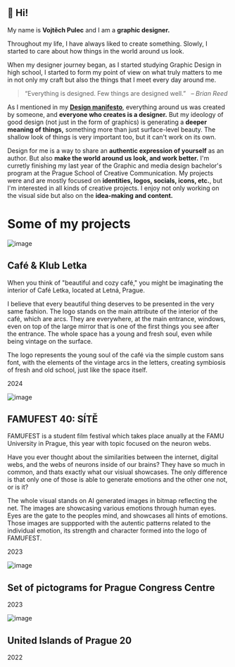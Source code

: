 ## 👋 Hi!

My name is **Vojtěch Pulec** and I am a **graphic designer.**


Throughout my life, I have always liked to create something. Slowly, I started to care about how things in the world around us look. 

When my designer journey began, as I started studying Graphic Design in high school, I started to form my point of view on what truly matters to me in not only my craft but also the things that I meet every day around me.

> “Everything is designed. Few things are designed well.” 
  – *Brian Reed*

As I mentioned in my **[Design manifesto](https://github.com/vojtechpulec/english-for-designers/blob/main/01-design-manifesto/index.md)**, everything around us was created by someone, and **everyone who creates is a designer.** But my ideology of good design (not just in the form of graphics) is generating a **deeper meaning of things,** something more than just surface-level beauty. The shallow look of things is very important too, but it can't work on its own.

Design for me is a way to share an **authentic expression of yourself** as an author. But also **make the world around us look, and work better.** I'm curretly finishing my last year of the Graphic and media design bachelor's program at the Prague School of Creative Communication. My projects were and are mostly focused on **identities, logos, socials, icons, etc.**, but I'm interested in all kinds of creative projects. I enjoy not only working on the visual side but also on the **idea-making and content.** 



# Some of my projects

![image](/Users/vojtechpulec/Documents/portfolio/letka.png)
## Café & Klub Letka
When you think of "beautiful and cozy café," you might be imaginating the interior of Café Letka, located at Letná, Prague.

I believe that every beautiful thing deserves to be presented in the very same fashion. The logo stands on the main attribute of the interior of the café, which are arcs. They are everywhere, at the main entrance, windows, even on top of the large mirror that is one of the first things you see after the entrance. The whole space has a young and fresh soul, even while being vintage on the surface.

The logo represents the young soul of the café via the simple custom sans font, with the elements of the vintage arcs in the letters, creating symbiosis of fresh and old school, just like the space itself.

2024


![image](/Users/vojtechpulec/Documents/portfolio/famufest40.png)
## FAMUFEST 40: SÍTĚ
FAMUFEST is a student film festival which takes place anually at the FAMU University in Prague, this year with topic focused on the neuron webs.

Have you ever thought about the similarities between the internet, digital webs, and the webs of neurons inside of our brains? They have so much in common, and thats exactly what our visiual showcases. The only difference is that only one of those is able to generate emotions and the other one not, or is it? 

The whole visual stands on AI generated images in bitmap reflecting the net. The images are showcasing various emotions through human eyes. Eyes are the gate to the peoples mind, and showcases all hints of emotions. Those images are suppported  with the autentic patterns related to the individual emotion, its strength and character formed into the logo of FAMUFEST.

2023


![image](/Users/vojtechpulec/Documents/portfolio/pcc.png)
## Set of pictograms for Prague Congress Centre

2023


![image](/Users/vojtechpulec/Documents/portfolio/uip.png)
## United Islands of Prague 20

2022
